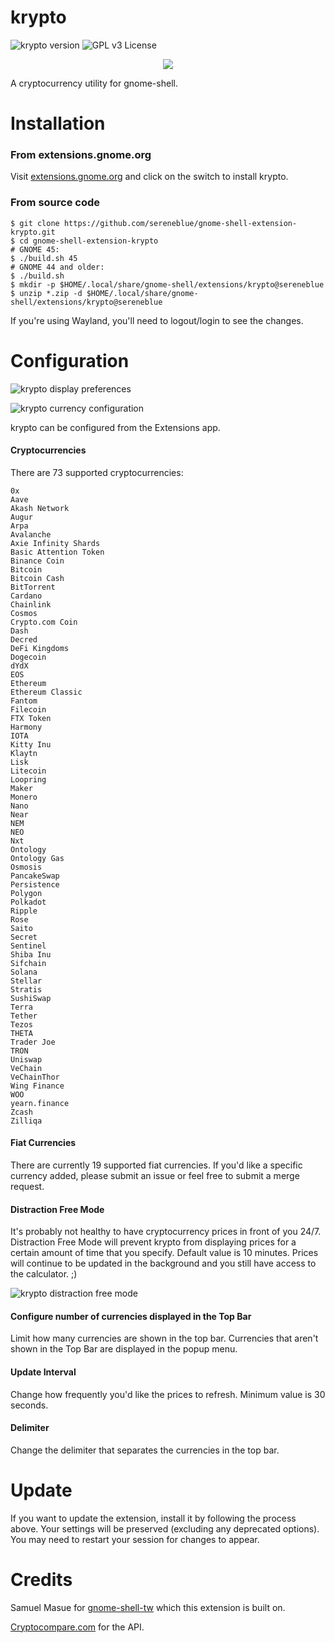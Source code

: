 # krypto

![krypto version](https://img.shields.io/badge/version-32-brightgreen.svg)
![GPL v3 License](https://img.shields.io/badge/license-GPL%20v3-blue.svg)

<p align="center">
<img src="https://user-images.githubusercontent.com/14242625/114322214-e0d5cf00-9aec-11eb-9082-f2b3331e931d.png">
</p>

A cryptocurrency utility for gnome-shell.

# Installation

### From extensions.gnome.org

Visit [extensions.gnome.org](https://extensions.gnome.org/extension/1913/krypto/) and click on the switch to install krypto.

### From source code
```
$ git clone https://github.com/sereneblue/gnome-shell-extension-krypto.git
$ cd gnome-shell-extension-krypto
# GNOME 45:
$ ./build.sh 45
# GNOME 44 and older:
$ ./build.sh
$ mkdir -p $HOME/.local/share/gnome-shell/extensions/krypto@sereneblue
$ unzip *.zip -d $HOME/.local/share/gnome-shell/extensions/krypto@sereneblue
```

If you're using Wayland, you'll need to logout/login to see the changes.

# Configuration

![krypto display preferences](https://user-images.githubusercontent.com/14242625/114322116-7f156500-9aec-11eb-889d-73034a38527f.png)

![krypto currency configuration](https://user-images.githubusercontent.com/14242625/114322300-5f327100-9aed-11eb-8795-2a40d11a5235.png)

krypto can be configured from the Extensions app.

#### Cryptocurrencies

There are 73 supported cryptocurrencies:

	0x
	Aave
	Akash Network
	Augur
	Arpa
	Avalanche
	Axie Infinity Shards
	Basic Attention Token
	Binance Coin
	Bitcoin
	Bitcoin Cash
	BitTorrent
	Cardano
	Chainlink
	Cosmos
	Crypto.com Coin
	Dash
	Decred
	DeFi Kingdoms
	Dogecoin
	dYdX
	EOS
	Ethereum
	Ethereum Classic
	Fantom
	Filecoin
	FTX Token
	Harmony
	IOTA
	Kitty Inu
	Klaytn
	Lisk
	Litecoin
	Loopring
	Maker
	Monero
	Nano
	Near
	NEM
	NEO
	Nxt
	Ontology
	Ontology Gas
	Osmosis
	PancakeSwap
	Persistence
	Polygon
	Polkadot
	Ripple
	Rose
	Saito
	Secret
	Sentinel
	Shiba Inu
	Sifchain
	Solana
	Stellar
	Stratis
	SushiSwap
	Terra
	Tether
	Tezos
	THETA
	Trader Joe
	TRON
	Uniswap
	VeChain
	VeChainThor
	Wing Finance
	WOO
	yearn.finance
	Zcash
	Zilliqa

#### Fiat Currencies
There are currently 19 supported fiat currencies. If you'd like a specific currency added, please submit an issue or feel free to submit a merge request.

#### Distraction Free Mode
It's probably not healthy to have cryptocurrency prices in front of you 24/7. Distraction Free Mode will prevent krypto from displaying prices for a certain amount of time that you specify. Default value is 10 minutes. Prices will continue to be updated in the background and you still have access to the calculator. ;)

![krypto distraction free mode](https://user-images.githubusercontent.com/14242625/114322248-111d6d80-9aed-11eb-8297-7e9c0afdc343.png)

#### Configure number of currencies displayed in the Top Bar
Limit how many currencies are shown in the top bar. Currencies that aren't shown in the Top Bar are displayed in the popup menu.

#### Update Interval
Change how frequently you'd like the prices to refresh. Minimum value is 30 seconds.

#### Delimiter
Change the delimiter that separates the currencies in the top bar.

# Update

If you want to update the extension, install it by following the process above. Your settings will be preserved (excluding any deprecated options). You may need to restart your session for changes to appear.

# Credits

Samuel Masue for [gnome-shell-tw](https://github.com/smasue/gnome-shell-tw) which this extension is built on.

[Cryptocompare.com](https://www.cryptocompare.com/api/) for the API.
